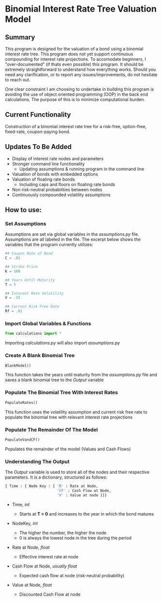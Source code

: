 # Binomial Interest Rate Tree Valuation Model

## Summary

This program is designed for the valuation of a bond using a binomial interest rate tree. This program does not yet support continuous compounding for interest rate projections. To accomodate beginners, I "over-documented" (if thats even possible) this program. It should be extremely straightforward to understand how everything works. Should you need any clarification, or to report any issues/improvements, do not hesitate to reach out. 

One clear constraint I am choosing to undertake in building this program is avoiding the use of object oriented programming (OOP) in the back end calculations. The purpose of this is to minimize computational burden.

## Current Functionality

Construction of a binomial interest rate tree for a risk-free, option-free, fixed-rate, coupon-paying bond. 

## Updates To Be Added

* Display of interest rate nodes and parameters
* Stronger command line functionality 
  * Updating assumptions & running program in the command line
* Valuation of bonds with embedded options
* Valuation of floating rate bonds
  * Including caps and floors on floating rate bonds
* Non risk-neutral probabilities between nodes
* Continuously compounded volatility assumptions

## How to use:

### Set Assumptions

Assumptions are set via global variables in the *assumptions.py* file. Assumptions are all labeled in the file. The excerpt below shows the variables that the program currently utilizes:

```python
## Coupon Rate of Bond
C = .01

## Strike Price
K = 100

## Years Until Maturity
T = 5

## Interest Rate Volatility
V = .15

## Current Risk Free Rate
Rf = .01
```

### Import Global Variables & Functions

```python
from calculations import *
```

Importing *calculations.py* will also import *assumptions.py*

### Create A Blank Binomial Tree

```python
BlankModel()
```

This function takes the years until maturity from the *assumptions.py* file and saves a blank binomial tree to the *Output* variable

### Populate The Binomial Tree With Interest Rates

```python
PopulateRates()
```

This function uses the volatility assumption and current risk free rate to populate the binomial tree with relevant interest rate projections

### Populate The Remainder Of The Model

```python
PopulateVandCF()
```

Populates the remainder of the model (Values and Cash Flows)


### Understanding The Output

The *Output* variable is used to store all of the nodes and their respective parameters. It is a dictionary, structured as follows:

```python
{ Time : { Node Key : { 'R' : Rate at Node,
                        'CF' : Cash Flow at Node,
                        'V' : Value at node }}}
```

* Time, *int* 
  * Starts at **T = 0** and increases to the year in which the bond matures

* NodeKey, *int*
  * The higher the number, the higher the node
  * 0 is always the lowest node in the tree during the period

* Rate at Node, *float*
  * Effective interest rate at node

* Cash Flow at Node, *usually float*
  * Expected cash flow at node (risk-neutral probability)

* Value at Node, *float*
  * Discounted Cash Flow at node
